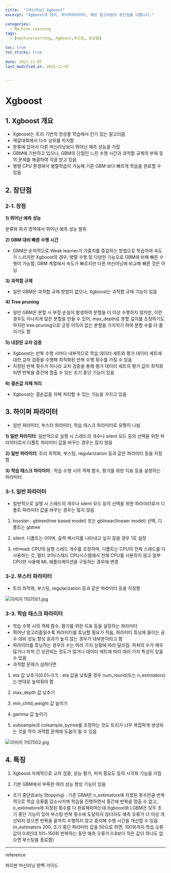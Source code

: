 ```yaml
---
title:  "[머신러닝] Xgboost"
excerpt: "Xgboost의 원리, 하이퍼파라미터, 해당 알고리즘의 장단점을 다룹니다."

categories:
  - Machine-Learning
tags:
  - [machinelearning, Xgboost,부스팅, 앙상블]

toc: true
toc_sticky: true
 
date: 2021-11-07
last_modified_at: 2021-11-07


---
```


 # Xgboost

## 1. Xgboost 개요

- Xgboost는 트리 기반의 앙상블 학습에서 인기 있는 알고리즘
- 캐글대회에서 다수 상위를 차지함
- 분류에 있어서 다른 머신러닝보다 뛰어난 예측 성능을 가짐
- GBM에 기반하고 있으나, GBM의 단점인 느린 수행 시간과 과적합 규제의 부재 등의 문제를 해결하여 각광 받고 있음
- 병렬 CPU 환경에서 병렬학습이 가능해 기존 GBM 보다 빠르게 학습을 완료할 수 있음

## 2. 장단점

### 2-1. 장점

**1) 뛰어난 예측 성능**

 분류와 회귀 영역에서 뛰어난 예측 성능 발휘

**2) GBM 대비 빠른 수행 시간**

- GBM은 순차적으로 Weak learner가 가중치를 증감하는 방법으로 학습하여 속도가 느리지만 Xgboost의 경우, 병렬 수행 및 다양한 기능으로 GBM에 비해 빠른 수행이 가능함, GBM 계열에서 속도가 빠르지만 다른 머신러닝에 비교해 빠른 것은 아님

**3) 과적합 규제**

- 일반 GBM은 과적합 규제 방법이 없으나, Xgboost는 과적합 규제 기능이 있음

**4) Tree pruning**

- 일반 GBM은 분할 시 부정 손실이 발생하여 분할을 더 이상 수행하지 않지만, 이런 경우도 지나치게 많은 분할을 만들 수 있어, max_depth로 분할 깊이를 조정하기도 하지만 tree pruning으로 긍정 이득이 없는 분할을 가지치기 하여 분할 수를 더 줄이기도 함

**5) 내장된 교차 검증**

- Xgboost는 반복 수행 시마다 내부적으로 학습 데이터 세트와 평가 데이터 세트에 대한 교차 검증을 수행해 최적화된 반복 수행 횟수를 가질 수 있음
- 지정된 반복 횟수가 아니라 교차 검증을 통해 평가 데이터 세트의 평가 값이 최적화 되면 반복을 중간에 멈출 수 있는 조기 중단 기능이 있음

**6) 결손값 자체 처리**

- Xgboost는 결손값을 자체 처리할 수 있는 기능을 가지고 있음

## 3. 하이퍼 파라미터

- 일반 파라미터, 부스터 파라미터, 학습 태스크 파라미터로 유형이 나뉨

**1) 일반 파라미터**: 일반적으로 실행 시 스레드의 개수나 silent 모드 등의 선택을 위한 파라미터로서 디폴트 파라미터 값을 바꾸는 경우는 많지 않음

**2) 일반 파라미터**: 트리 최적화, 부스팅, regularization 등과 같은 파라미터 등을 지칭함

**3) 학습 태스크 파라미터** : 학습 수행 시의 객체 함수, 평가를 위한 지표 등을 설정하는 파라미터

### 3-1. 일반 파라미터

- 일반적으로 실행 시 스레드의 개수나 silent 모드 등의 선택을 위한 파라미터로서 디폴트 파라미터 값을 바꾸는 경우는 많지 않음

1) booster : gbtree(tree based model) 또는 gblinear(lineaer model) 선택, 디폴트는 gbtree

2) silent: 디폴트는 0이며, 출력 메시지를 나타내고 싶지 않을 경우 1로 설정

3) nthread: CPU의 실행 스레드 개수를 조정하며, 디폴트는 CPU의 전체 스레드를 다 사용하는 것, 멀티 코어/스레드 CPU시스템에서 전체 CPU를 사용하지 않고 일부 CPU만 사용해 ML 애플리케이션을 구동하는 경우에 변경

### 3-2. 부스터 파라미터

- 트리 최적화, 부스팅, regularization 등과 같은 파라미터 등을 지칭함
  
![이미지 1107001.jpg](/assets/2021-11-07/이미지_1107001.jpg)


### 3-3. 학습 태스크 파라미터

- 학습 수행 시의 객체 함수, 평가를 위한 지표 등을 설정하는 파라미터
- 뛰어난 알고리즘일수록 파라미터를 튜닝할 필요가 적음, 파라미터 튜닝에 들이는 공수 대비 성능 향상 효과가 높지 않는 경우가 대부분이라고 함
- 파라미터를 튜닝하는 경우의 수는 여러 가지 상황에 따라 달라짐. 피처의 수가 매우 많거나 피처 간 상관되는 정도가 많거나 데이터 세트에 따라 여러 가지 특성이 있을 수 있음
- 과적합 문제가 심하다면

1) eta 값 낮추기(0.01~0.1) : eta 값을 낮춰줄 경우 num_round(또는 n_estimators)는 반대로 높여줘야 함

2) max_depth 값 낮추기

3) min_child_weight 값 높이기

4) gamma 값 높이기

5) subsample과 colsample_bytree를 조정하는 것도 트리가 너무 복잡하게 생성되는 것을 막아 과적합 문제에 도움이 될 수 있음


 ![이미지 1107002.jpg](/assets/2021-11-07/이미지_1107002.jpg)


## 4. 특징

1) Xgboost 자체적으로 교차 검증, 성능 평가, 피처 중요도 등의 시각화 기능을 가짐

2) 기본 GBM에서 부족한 여러 성능 향상 기능이 있음

- 조기 중단(Early Stopping) : 기존 GBM은 n_estimators에 지정된 횟수만큼 반복적으로 학습 오류를 감소시키며 학습을 진행하면서 중간에 반복을 멈출 수 없고, n_estimators에 지정된 횟수를 다 완료해야하는데 Xgboost와 LGBM은 모두 조기 중단 기능이 있어 부스팅 반복 횟수에 도달하지 않더라도 예측 오류가 더 이상 개선되지 않으면 반복을 끝까지 수행하지 않고 중지해 수행 시간을 개선할 수 있음(n_estimators 200, 조기 중단 파라미터 값을 50으로 하면, 100회까지 학습 오류 값이 0.8인데 101~150회 반복하는 동안 예측 오류가 0.8보다 작은 값이 하나도 없으면 부스팅을 종료함)

---

 reference

파이썬 머신러닝 완벽 가이드